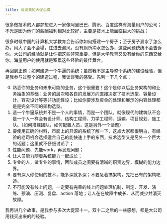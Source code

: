```yaml
---
title: 谈谈我的大促心得
---
```


很多做技术的人都梦想进入一家像阿里巴巴、腾讯、百度这样有海量用户的公司；不光是因为他们的薪酬福利相对比较好，主要是技术上能面临巨大的挑战；

很多时候中国的计算机大学教育会告诉你如何搭建一个房子；至于房子漏水了怎么办，风大了会不会塌，住进去漏风，没有厕所冲水怎么办，这些问题统统不会告诉你。大公司的经验就是让你把这些非常重要，但是大学教育又没有给你的东西交给你。海量用户的使用就是积累这些经验的最佳舞台。

再回到正题；如何建造一个牛逼的系统；虽然我不是主导整个系统的建设经验，但是我参与过整个的建造过程，我谈谈我的感受。先列一下几个点：

0. 熟悉你的业务和未来可能的业务，这个很重要！这个是你以后业务架构的和业务抽象的基础；业务的层次和各自的发展方向直接决定了技术选型，容量设计、容灾设计等等非功能性设；比如你要涉及资金的处理和展示的内容处理都是是完全不同的架构选型。
1. 造一个牛逼系统并不是一个人的事情，而是一个团队。就像现代的建筑队不会是一个人一样会有设计师、结构工程师、力学工程师、运输、项目规划、施工队。（如何搭建团队，如何配置人员，这是另外一个话题）
2. 要使用正确的材料，市面上的开源的系统了解一下，这点大家都很明白，有经验的老司机会选择适合自己的能快速上手的东西，技术选型又是另外一个巨大的话题；这里就不仔细讨论了；
3. 性能问题、先能work，再发现问题；
4. 让人员能力随着系统能力一起成长；
5. 专业的人，做专业的事情，团队成员之间要有清晰的职责边界，模糊的能力边界。
6. 要有深入你使用的技术，能多深就多深；不要急着搞架构，先把已有的架构吃透。
7. 不可能没有线上问题，一定要有完善的线上问题处理机制，制定、开发、演练、预演、压测、复盘、action 落地；让人在在故障中成长、从而减少并消灭故障。


我再讲几个故事，是我参与多次大促双十一，双十二之后的一些感想，都是大公司用钱买出来的的经验。
